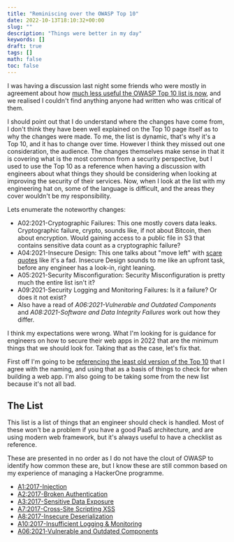```yaml
---
title: "Reminiscing over the OWASP Top 10"
date: 2022-10-13T18:10:32+00:00
slug: ""
description: "Things were better in my day"
keywords: []
draft: true
tags: []
math: false
toc: false
---
```


<!--alex disable failure-->

I was having a discussion last night some friends who were mostly in agreement about how [much less useful the OWASP Top 10 list is now](https://web.archive.org/web/20221008005542/https://owasp.org/Top10/), and we realised I couldn't find anything anyone had written who was critical of them.

I should point out that I do understand where the changes have come from, I don't think they have been well explained on the Top 10 page itself as to why the changes were made. To me, the list is dynamic, that's why it's a Top 10, and it has to change over time. However I think they missed out one consideration, the audience. The changes themselves make sense in that it is covering what is the most common from a security perspective, but I used to use the Top 10 as a reference when having a discussion with engineers about what things they should be considering when looking at improving the security of their services. Now, when I look at the list with my engineering hat on, some of the language is difficult, and the areas they cover wouldn't be my responsibility.

Lets enumerate the noteworthy changes:

* A02:2021-Cryptographic Failures: This one mostly covers data leaks. Cryptographic failure, crypto, sounds like, if not about Bitcoin, then about encryption. Would gaining access to a public file in S3 that contains sensitive data count as a cryptographic failure?
* A04:2021-Insecure Design: This one talks about "move left" with [scare quotes](https://en.wikipedia.org/wiki/Scare_quotes) like it's a fad. Insecure Design sounds to me like an upfront task, before any engineer has a look-in, right leaning.
* A05:2021-Security Misconfiguration: Security Misconfiguration is pretty much the entire list isn't it?
* A09:2021-Security Logging and Monitoring Failures: Is it a failure? Or does it not exist?
* Also have a read of _A06:2021-Vulnerable and Outdated Components_ and _A08:2021-Software and Data Integrity Failures_ work out how they differ.

I think my expectations were wrong. What I'm looking for is guidance for engineers on how to secure their web apps in 2022 that are the minimum things that we should look for. Taking that as the case, let's fix that.

First off I'm going to be [referencing the least old version of the Top 10](https://web.archive.org/web/20210820092716/https://owasp.org/www-project-top-ten/) that I agree with the naming, and using that as a basis of things to check for when building a web app. I'm also going to be taking some from the new list because it's not all bad.

## The List
This list is a list of things that an engineer should check is handled. Most of these won't be a problem if you have a good PaaS architecture, and are using modern web framework, but it's always useful to have a checklist as reference.

These are presented in no order as I do not have the clout of OWASP to identify how common these are, but I know these are still common based on my experience of managing a HackerOne programme.

* [A1:2017-Injection](https://owasp.org/www-project-top-ten/2017/A1_2017-Injection)
* [A2:2017-Broken Authentication](https://owasp.org/www-project-top-ten/2017/A2_2017-Broken_Authentication)
* [A3:2017-Sensitive Data Exposure](https://owasp.org/www-project-top-ten/2017/A3_2017-Sensitive_Data_Exposure)
* [A7:2017-Cross-Site Scripting XSS](https://owasp.org/www-project-top-ten/2017/A7_2017-Cross-Site_Scripting_(XSS))
* [A8:2017-Insecure Deserialization](https://owasp.org/www-project-top-ten/2017/A8_2017-Insecure_Deserialization)
* [A10:2017-Insufficient Logging & Monitoring](https://owasp.org/www-project-top-ten/2017/A10_2017-Insufficient_Logging%2526Monitoring)
* [A06:2021-Vulnerable and Outdated Components](https://owasp.org/Top10/A06_2021-Vulnerable_and_Outdated_Components/)

